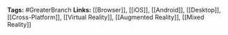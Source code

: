 **Tags:** #GreaterBranch 
**Links:** [[Browser]], [[iOS]], [[Android]], [[Desktop]], [[Cross-Platform]], [[Virtual Reality]], [[Augmented Reality]], [[Mixed Reality]]